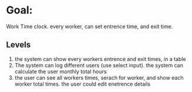 # Goal: #
Work Time clock.
every worker, can set entrence time, and exit time.

## Levels ##
1) the system can show every workers entrence and exit times, in a table
2) The system can log different users (use select input). the system can calculate the user monthly total hours
3) the user can see all workers times, serach for worker, and show each worker total times. the user could edit enetrence details